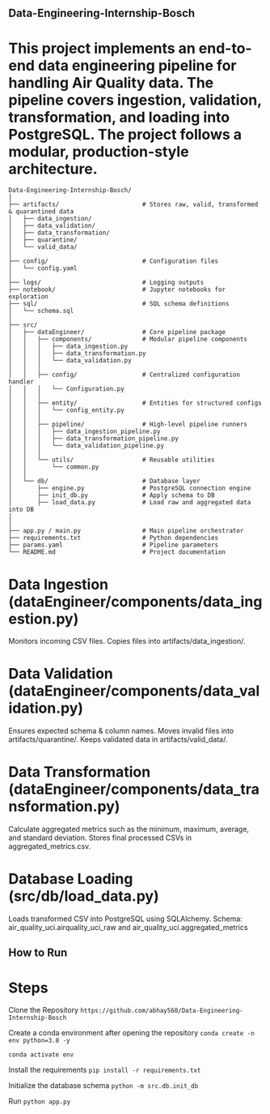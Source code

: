## Data-Engineering-Internship-Bosch

# This project implements an end-to-end data engineering pipeline for handling Air Quality data. The pipeline covers ingestion, validation, transformation, and loading into PostgreSQL. The project follows a modular, production-style architecture.

```
Data-Engineering-Internship-Bosch/
│
├── artifacts/                       # Stores raw, valid, transformed & quarantined data
│   ├── data_ingestion/
│   ├── data_validation/
│   ├── data_transformation/
│   ├── quarantine/
│   └── valid_data/
│
├── config/                          # Configuration files
│   └── config.yaml
│
├── logs/                            # Logging outputs
├── notebook/                        # Jupyter notebooks for exploration
├── sql/                             # SQL schema definitions
│   └── schema.sql
│
├── src/
│   ├── dataEngineer/                # Core pipeline package
│   │   ├── components/              # Modular pipeline components
│   │   │   ├── data_ingestion.py
│   │   │   ├── data_transformation.py
│   │   │   └── data_validation.py
│   │   │
│   │   ├── config/                  # Centralized configuration handler
│   │   │   └── Configuration.py
│   │   │
│   │   ├── entity/                  # Entities for structured configs
│   │   │   └── config_entity.py
│   │   │
│   │   ├── pipeline/                # High-level pipeline runners
│   │   │   ├── data_ingestion_pipeline.py
│   │   │   ├── data_transformation_pipeline.py
│   │   │   └── data_validation_pipeline.py
│   │   │
│   │   └── utils/                   # Reusable utilities
│   │       └── common.py
│   │
│   └── db/                          # Database layer
│       ├── engine.py                # PostgreSQL connection engine
│       ├── init_db.py               # Apply schema to DB
│       ├── load_data.py             # Load raw and aggregated data into DB
│       
│
├── app.py / main.py                 # Main pipeline orchestrator
├── requirements.txt                 # Python dependencies
├── params.yaml                      # Pipeline parameters
└── README.md                        # Project documentation

```
# Data Ingestion (dataEngineer/components/data_ingestion.py)

Monitors incoming CSV files.
Copies files into artifacts/data_ingestion/.

# Data Validation (dataEngineer/components/data_validation.py)

Ensures expected schema & column names.
Moves invalid files into artifacts/quarantine/.
Keeps validated data in artifacts/valid_data/.

# Data Transformation (dataEngineer/components/data_transformation.py)

Calculate aggregated metrics such as the minimum, maximum, average, and standard deviation.
Stores final processed CSVs in aggregated_metrics.csv.

# Database Loading (src/db/load_data.py)

Loads transformed CSV into PostgreSQL using SQLAlchemy.
Schema: air_quality_uci.airquality_uci_raw and air_quality_uci.aggregated_metrics

## How to Run

# Steps

Clone the Repository
```https://github.com/abhay560/Data-Engineering-Internship-Bosch```

Create a conda environment after opening the repository
```conda create -n env python=3.8 -y```

```conda activate env```

Install the requirements
```pip install -r requirements.txt```

Initialize the database schema
```python -m src.db.init_db```

Run
```python app.py```